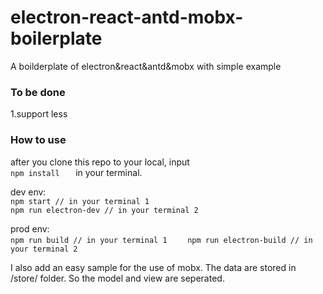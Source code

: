 # electron-react-antd-mobx-boilerplate
 A boilderplate of electron&amp;react&amp;antd&amp;mobx with simple example

### To be done
1.support less

### How to use
after you clone this repo to your local, input    
` npm install    `
in your terminal.

dev env:   
` npm start // in your terminal 1    `    
` npm run electron-dev // in your terminal 2    `

prod env:   
` npm run build // in your terminal 1     ` 
` npm run electron-build // in your terminal 2    `

I also add an easy sample for the use of mobx.
The data are stored in /store/ folder.
So the model and view are seperated.
